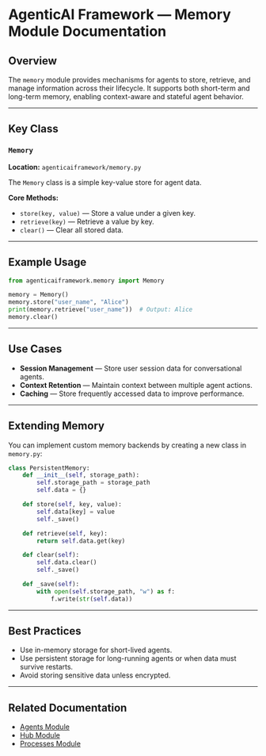 # AgenticAI Framework — Memory Module Documentation

## Overview
The `memory` module provides mechanisms for agents to store, retrieve, and manage information across their lifecycle. It supports both short-term and long-term memory, enabling context-aware and stateful agent behavior.

---

## Key Class

### `Memory`
**Location:** `agenticaiframework/memory.py`

The `Memory` class is a simple key-value store for agent data.

**Core Methods:**
- `store(key, value)` — Store a value under a given key.
- `retrieve(key)` — Retrieve a value by key.
- `clear()` — Clear all stored data.

---

## Example Usage

```python
from agenticaiframework.memory import Memory

memory = Memory()
memory.store("user_name", "Alice")
print(memory.retrieve("user_name"))  # Output: Alice
memory.clear()
```

---

## Use Cases

- **Session Management** — Store user session data for conversational agents.
- **Context Retention** — Maintain context between multiple agent actions.
- **Caching** — Store frequently accessed data to improve performance.

---

## Extending Memory

You can implement custom memory backends by creating a new class in `memory.py`:

```python
class PersistentMemory:
    def __init__(self, storage_path):
        self.storage_path = storage_path
        self.data = {}

    def store(self, key, value):
        self.data[key] = value
        self._save()

    def retrieve(self, key):
        return self.data.get(key)

    def clear(self):
        self.data.clear()
        self._save()

    def _save(self):
        with open(self.storage_path, "w") as f:
            f.write(str(self.data))
```

---

## Best Practices

- Use in-memory storage for short-lived agents.
- Use persistent storage for long-running agents or when data must survive restarts.
- Avoid storing sensitive data unless encrypted.

---

## Related Documentation
- [Agents Module](agents.md)
- [Hub Module](hub.md)
- [Processes Module](processes.md)
